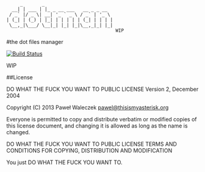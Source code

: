          _       _
      __| | ___ | |_ _ __ ___   __ _ _ __
     / _` |/ _ \| __| '_ ` _ \ / _` | '_ \
    | (_| | (_) | |_| | | | | | (_| | | | |
     \__,_|\___/ \__|_| |_| |_|\__,_|_| |_|
                                            WIP


#the dot files manager

[![Build Status](https://travis-ci.org/pwaleczek/dotman.png?branch=master)](https://travis-ci.org/pwaleczek/dotman)

WIP

##License

DO WHAT THE FUCK YOU WANT TO PUBLIC LICENSE Version 2, December 2004

Copyright (C) 2013 Paweł Waleczek pawel@thisismyasterisk.org

Everyone is permitted to copy and distribute verbatim or modified copies of this license document, and changing it is allowed as long as the name is changed.

DO WHAT THE FUCK YOU WANT TO PUBLIC LICENSE TERMS AND CONDITIONS FOR COPYING, DISTRIBUTION AND MODIFICATION

You just DO WHAT THE FUCK YOU WANT TO.
